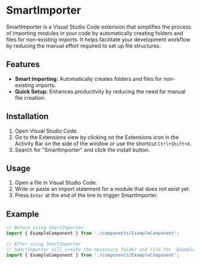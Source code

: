 ﻿# SmartImporter

SmartImporter is a Visual Studio Code extension that simplifies the process of importing modules in your code by automatically creating folders and files for non-existing imports. It helps facilitate your development workflow by reducing the manual effort required to set up file structures.

## Features

- **Smart Importing:** Automatically creates folders and files for non-existing imports. 
- **Quick Setup:** Enhances productivity by reducing the need for manual file creation.

## Installation

1. Open Visual Studio Code.
2. Go to the Extensions view by clicking on the Extensions icon in the Activity Bar on the side of the window or use the shortcut `Ctrl+Shift+X`.
3. Search for "SmartImporter" and click the install button.

## Usage

1. Open a file in Visual Studio Code.
2. Write or paste an import statement for a module that does not exist yet.
3. Press `Enter` at the end of the line to trigger SmartImporter.

## Example

```javascript
// Before using SmartImporter
import { ExampleComponent } from './components/ExampleComponent';

// After using SmartImporter
// SmartImporter will create the necessary folder and file for 'ExampleComponent'
import { ExampleComponent } from './components/ExampleComponent';
